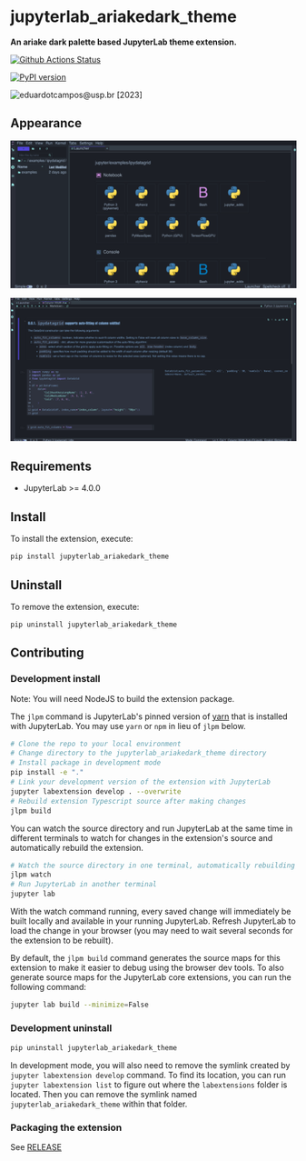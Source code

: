 # jupyterlab_ariakedark_theme

**An ariake dark palette based JupyterLab theme extension.**

[![Github Actions Status](https://github.com/eduardotlc/jupyterlab_ariakedark_theme/workflows/Build/badge.svg)](https://github.com/eduardotlc/jupyterlab_ariakedark_theme/actions/workflows/build.yml)

[![PyPI version](https://badge.fury.io/py/jupyterlab-ariakedark-theme.svg)](https://badge.fury.io/py/jupyterlab-ariakedark-theme)

![eduardotcampos@usp.br](eduardotcampos@usp.br) [2023]

## Appearance

![Example 1](/images/jupyterlab_ariakedark_1.png)

![Example 2](/images/jupyterlab_ariakedark_2.png)

## Requirements

- JupyterLab >= 4.0.0

## Install

To install the extension, execute:

```bash
pip install jupyterlab_ariakedark_theme
```

## Uninstall

To remove the extension, execute:

```bash
pip uninstall jupyterlab_ariakedark_theme
```

## Contributing

### Development install

Note: You will need NodeJS to build the extension package.

The `jlpm` command is JupyterLab's pinned version of
[yarn](https://yarnpkg.com/) that is installed with JupyterLab. You may use
`yarn` or `npm` in lieu of `jlpm` below.

```bash
# Clone the repo to your local environment
# Change directory to the jupyterlab_ariakedark_theme directory
# Install package in development mode
pip install -e "."
# Link your development version of the extension with JupyterLab
jupyter labextension develop . --overwrite
# Rebuild extension Typescript source after making changes
jlpm build
```

You can watch the source directory and run JupyterLab at the same time in different terminals to watch for changes in the extension's source and automatically rebuild the extension.

```bash
# Watch the source directory in one terminal, automatically rebuilding when needed
jlpm watch
# Run JupyterLab in another terminal
jupyter lab
```

With the watch command running, every saved change will immediately be built locally and available in your running JupyterLab. Refresh JupyterLab to load the change in your browser (you may need to wait several seconds for the extension to be rebuilt).

By default, the `jlpm build` command generates the source maps for this extension to make it easier to debug using the browser dev tools. To also generate source maps for the JupyterLab core extensions, you can run the following command:

```bash
jupyter lab build --minimize=False
```

### Development uninstall

```bash
pip uninstall jupyterlab_ariakedark_theme
```

In development mode, you will also need to remove the symlink created by `jupyter labextension develop`
command. To find its location, you can run `jupyter labextension list` to figure out where the `labextensions`
folder is located. Then you can remove the symlink named `jupyterlab_ariakedark_theme` within that folder.

### Packaging the extension

See [RELEASE](RELEASE.md)
